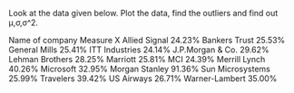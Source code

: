 Look at the data given below. Plot the data, find the outliers and find out  μ,σ,σ^2.

Name of company Measure X Allied Signal 24.23% Bankers Trust 25.53% General Mills 25.41% ITT Industries 24.14% J.P.Morgan & Co. 29.62% Lehman Brothers 28.25% Marriott 25.81% MCI 24.39% Merrill Lynch 40.26% Microsoft 32.95% Morgan Stanley 91.36% Sun Microsystems 25.99% Travelers 39.42% US Airways 26.71% Warner-Lambert 35.00%
